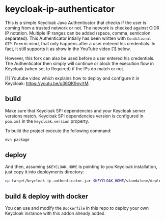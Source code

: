 # keycloak-ip-authenticator

This is a simple Keycloak Java Authenticator that checks if the user is coming from a trusted network or not. The network is checked against CIDR IP notation. Multiple IP ranges can be added (space, comma, semicolon separated).
This Authenticator intially has been written with `Conditional OTP Form` in mind, that only happens after a user entered his credentials. In fact, it still supports it as show in the YouTube video [1] below.

However, this fork can also be used before a user entered his credentials. The Authenticator then simply will continue or block the execution flow in Keycloak (when set to Required) if the IPs do match or not.


[1] Youtube video which explains how to deploy and configure it in Keycloak: https://youtu.be/u36QK9oyrtM.

## build

Make sure that Keycloak SPI dependencies and your Keycloak server versions match. Keycloak SPI dependencies version is configured in `pom.xml` in the `keycloak.version` property.  

To build the project execute the following command:

```bash
mvn package
```

## deploy

And then, assuming `$KEYCLOAK_HOME` is pointing to you Keycloak installation, just copy it into deployments directory:
 
```bash
cp target/keycloak-ip-authenticator.jar $KEYCLOAK_HOME/standalone/deployments/
```

## build & deploy with docker

You can use and modify the `Dockerfile` in this repo to deploy your own Keycloak instance with this addon already added.
